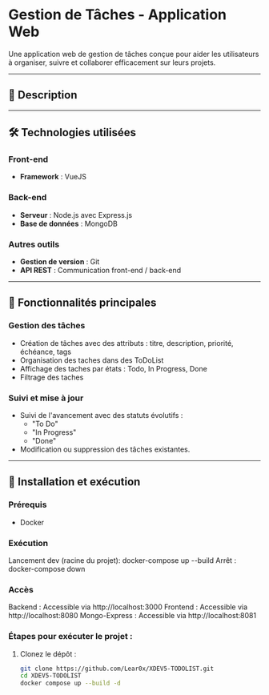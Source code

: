 # Gestion de Tâches - Application Web

Une application web de gestion de tâches conçue pour aider les utilisateurs à organiser, suivre et collaborer efficacement sur leurs projets.

---

## 🚀 **Description**


---

## 🛠 **Technologies utilisées**
### **Front-end**
- **Framework** : VueJS

### **Back-end**
- **Serveur** : Node.js avec Express.js
- **Base de données** : MongoDB

### **Autres outils**
- **Gestion de version** : Git
- **API REST** : Communication front-end / back-end

---

## 🌟 **Fonctionnalités principales**
### **Gestion des tâches**
- Création de tâches avec des attributs : titre, description, priorité, échéance, tags
- Organisation des taches dans des ToDoList
- Affichage des taches par états : Todo, In Progress, Done
- Filtrage des taches


### **Suivi et mise à jour**
- Suivi de l'avancement avec des statuts évolutifs :
  - "To Do"
  - "In Progress"
  - "Done"
- Modification ou suppression des tâches existantes.

---

## 📝 **Installation et exécution**
### **Prérequis**
- Docker
### Exécution
Lancement dev (racine du projet): docker-compose up --build
Arrêt : docker-compose down
 
### Accès
Backend : Accessible via http://localhost:3000
Frontend : Accessible via http://localhost:8080
Mongo-Express : Accessible via http://localhost:8081

### **Étapes pour exécuter le projet :**
1. Clonez le dépôt :
   ```bash
   git clone https://github.com/Lear0x/XDEV5-TODOLIST.git
   cd XDEV5-TODOLIST
   docker compose up --build -d